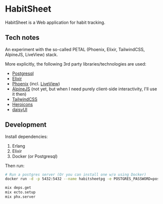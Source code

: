 # HabitSheet

HabitSheet is a Web application for habit tracking.

## Tech notes

An experiment with the so-called PETAL (Phoenix, Elixir, TailwindCSS, AlpineJS, LiveView) stack.

More explicitly, the following 3rd party libraries/technologies are used:

- [Postgresql](https://www.postgresql.org/)
- [Elixir](https://elixir-lang.org/)
- [Phoenix](https://www.phoenixframework.org/) (incl. [LiveView](https://hexdocs.pm/phoenix_live_view/Phoenix.LiveView.html))
- [AlpineJS](https://alpinejs.dev/) (not yet, but when I need purely client-side interactivity, I'll use it then)
- [TailwindCSS](https://tailwindcss.com/)
- [Heroicons](https://heroicons.com/)
- [daisyUI](https://daisyui.com/)

## Development

Install dependencies:

1. Erlang
2. Elixir
3. Docker (or Postgresql)

Then run:

```bash
# Run a postgres server (Or you can install one w/o using Docker)
docker run -d -p 5432:5432 --name habitsheetpg -e POSTGRES_PASSWORD=postgres postgres:15 

mix deps.get
mix ecto.setup
mix phx.server
```